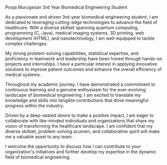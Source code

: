 Pooja Murugesan 3rd Year Biomedical Engineering Student

As a passionate and driven 3rd-year biomedical engineering student, I am dedicated to leveraging cutting-edge technologies to advance the field of healthcare. With a diverse skillset spanning quantum computing, programming (C, Java), medical imaging systems, 3D printing, web development (HTML), and nanotechnology, I am well-equipped to tackle complex challenges.

My strong problem-solving capabilities, statistical expertise, and proficiency in teamwork and leadership have been honed through hands-on projects and internships. I have a particular interest in applying innovative solutions to improve patient outcomes and enhance the overall efficiency of medical systems.

Throughout my academic journey, I have demonstrated a commitment to continuous learning and a genuine enthusiasm for the ever-evolving landscape of biomedical engineering. I am excited to translate my knowledge and skills into tangible contributions that drive meaningful progress within the industry.

Driven by a deep-seated desire to make a positive impact, I am eager to collaborate with like-minded individuals and organizations that share my vision of transforming the healthcare landscape. I am confident that my diverse skillset, problem-solving acumen, and collaborative spirit will make me a valuable asset to any team.

I welcome the opportunity to discuss how I can contribute to your organization's initiatives and further develop my expertise in the dynamic field of biomedical engineering.

<!---
pooja700870/pooja700870 is a ✨ special ✨ repository because its `README.md` (this file) appears on your GitHub profile.
You can click the Preview link to take a look at your changes.
--->
